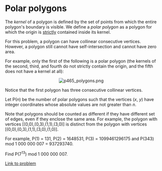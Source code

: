 # Polar polygons

<p>The <i>kernel</i> of a polygon is defined by the set of points from which the entire polygon's boundary is visible. We define a <i>polar polygon</i> as a polygon for which the origin is <u>strictly</u> contained inside its kernel.</p>

<p>For this problem, a polygon can have collinear consecutive vertices. However, a polygon still cannot have self-intersection and cannot have zero area.</p>

<p>For example, only the first of the following is a polar polygon (the kernels of the second, third, and fourth do not strictly contain the origin, and the fifth does not have a kernel at all):
</p><p align="center"><img src="project/images/p465_polygons.png" alt="p465_polygons.png" /></p>


<p>Notice that the first polygon has three consecutive collinear vertices.</p>

<p>Let P(<var>n</var>) be the number of polar polygons such that the vertices (<var>x</var>, <var>y</var>) have integer coordinates whose absolute values are not greater than <var>n</var>.</p>

<p>Note that polygons should be counted as different if they have different set of edges, even if they enclose the same area. For example, the polygon with vertices [(0,0),(0,3),(1,1),(3,0)] is distinct from the polygon with vertices [(0,0),(0,3),(1,1),(3,0),(1,0)].</p>

<p>For example, P(1) = 131, P(2) = 1648531, P(3) = 1099461296175 and P(343) mod 1 000 000 007 = 937293740.</p>

<p>Find P(7<sup>13</sup>) mod 1 000 000 007.</p>


[Link to problem](https://projecteuler.net/problem=465)
